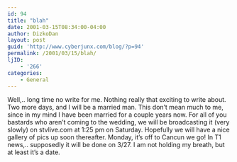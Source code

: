 ```yaml
---
id: 94
title: "blah"
date: 2001-03-15T08:34:00-04:00
author: DizkoDan
layout: post
guid: 'http://www.cyberjunx.com/blog/?p=94'
permalink: /2001/03/15/blah/
ljID:
    - '266'
categories:
    - General
---
```


Well,.. long time no write for me. Nothing really that exciting to write about. Two more days, and I will be a married man. This don’t mean much to me, since in my mind I have been married for a couple years now. For all of you bastards who aren’t coming to the wedding, we will be broadcasting it (very slowly) on stvlive.com at 1:25 pm on Saturday. Hopefully we will have a nice gallery of pics up soon thereafter. Monday, it’s off to Cancun we go! In T1 news,.. supposedly it will be done on 3/27. I am not holding my breath, but at least it’s a date.